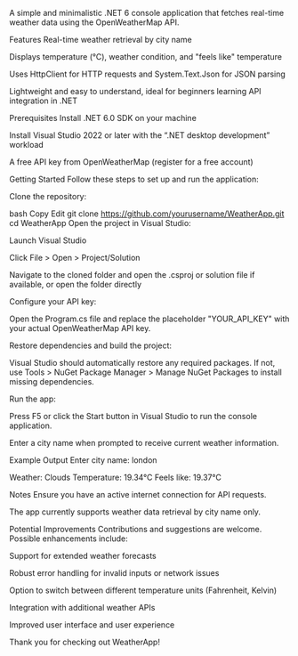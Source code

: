 A simple and minimalistic .NET 6 console application that fetches real-time weather data using the OpenWeatherMap API.

Features
Real-time weather retrieval by city name

Displays temperature (°C), weather condition, and "feels like" temperature

Uses HttpClient for HTTP requests and System.Text.Json for JSON parsing

Lightweight and easy to understand, ideal for beginners learning API integration in .NET

Prerequisites
Install .NET 6.0 SDK on your machine

Install Visual Studio 2022 or later with the “.NET desktop development” workload

A free API key from OpenWeatherMap (register for a free account)

Getting Started
Follow these steps to set up and run the application:

Clone the repository:

bash
Copy
Edit
git clone https://github.com/yourusername/WeatherApp.git
cd WeatherApp
Open the project in Visual Studio:

Launch Visual Studio

Click File > Open > Project/Solution

Navigate to the cloned folder and open the .csproj or solution file if available, or open the folder directly

Configure your API key:

Open the Program.cs file and replace the placeholder "YOUR_API_KEY" with your actual OpenWeatherMap API key.

Restore dependencies and build the project:

Visual Studio should automatically restore any required packages. If not, use Tools > NuGet Package Manager > Manage NuGet Packages to install missing dependencies.

Run the app:

Press F5 or click the Start button in Visual Studio to run the console application.

Enter a city name when prompted to receive current weather information.

Example Output
Enter city name:
london

Weather: Clouds
Temperature: 19.34°C
Feels like: 19.37°C

Notes
Ensure you have an active internet connection for API requests.

The app currently supports weather data retrieval by city name only.

Potential Improvements
Contributions and suggestions are welcome. Possible enhancements include:

Support for extended weather forecasts

Robust error handling for invalid inputs or network issues

Option to switch between different temperature units (Fahrenheit, Kelvin)

Integration with additional weather APIs

Improved user interface and user experience

Thank you for checking out WeatherApp!
